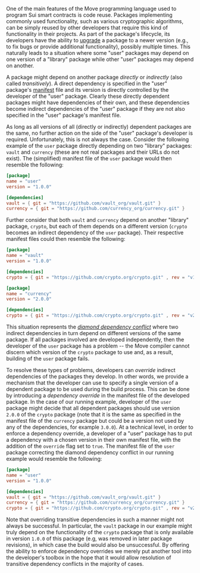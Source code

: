 One of the main features of the Move programming language used to program Sui smart contracts is code reuse. Packages implementing commonly used functionality, such as various cryptographic algorithms, can be simply reused by other developers that require this kind of functionality in their projects. As part of the package's lifecycle, its developers have the ability to [upgrade](./package-upgrades.md) a package to a newer version (e.g., to fix bugs or provide additional functionality), possibly multiple times. This naturally leads to a situation where some "user" packages may depend on one version of a "library" package while other "user" packages may depend on another.

A package might depend on another package _directly_ or _indirectly_ (also called _transitively_). A direct dependency is specified in the "user" package's [manifest](./move/manifest.md) file and its version is directly controlled by the developer of the "user" package. Clearly these directly dependent packages might have dependencies of their own, and these dependencies become indirect dependencies of the "user" package if they are not also specified in the "user" package's manifest file.

As long as all versions of all (directly or indirectly) dependent packages are the same, no further action on the side of the "user" package's developer is required. Unfortunately, this is not always the case. Consider the following example of the `user` package directly depending on two "library" packages: `vault` and `currency` (these are not real packages and their URLs do not exist). The (simplified) manifest file of the `user` package would then resemble the following:

```toml
[package]
name = "user"
version = "1.0.0"

[dependencies]
vault = { git = "https://github.com/vault_org/vault.git" }
currency = { git = "https://github.com/currency_org/currency.git" }
```

Further consider that both `vault` and `currency` depend on another "library" package, `crypto`, but each of them depends on a different version (`crypto` becomes an indirect dependency of the `user` package). Their respective manifest files could then resemble the following:

```toml
[package]
name = "vault"
version = "1.0.0"

[dependencies]
crypto = { git = "https://github.com/crypto.org/crypto.git" , rev = "v1.0.0"}
```

```toml
[package]
name = "currency"
version = "2.0.0"

[dependencies]
crypto = { git = "https://github.com/crypto.org/crypto.git" , rev = "v2.0.0"}
```

This situation represents the [_diamond dependency conflict_](https://jlbp.dev/what-is-a-diamond-dependency-conflict) where two indirect dependencies in turn depend on different versions of the same package. If all packages involved are developed independently, then the developer of the `user` package has a problem -- the Move compiler cannot discern which version of the `crypto` package to use and, as a result, building of the `user` package fails.

To resolve these types of problems, developers can _override_ indirect dependencies of the packages they develop. In other words, we provide a mechanism that the developer can use to specify a single version of a dependent package to be used during the build process. This can be done by introducing a _dependency override_ in the manifest file of the developed package. In the case of our running example, developer of the `user` package might decide that all dependent packages should use version `2.0.0` of the `crypto` package (note that it is the same as specified in the manifest file of the `currency` package but could be a version not used by any of the dependencies, for example `3.0.0`). At a technical level, in order to enforce a dependency override, a developer of a "user" package has to put a dependency with a chosen version in their own manifest file, with the addition of the `override` flag set to `true`. The manifest file of the `user` package correcting the diamond dependency conflict in our running example would resemble the following:

```toml
[package]
name = "user"
version = "1.0.0"

[dependencies]
vault = { git = "https://github.com/vault_org/vault.git" }
currency = { git = "https://github.com/currency_org/currency.git" }
crypto = { git = "https://github.com/crypto.org/crypto.git" , rev = "v2.0.0" , override = true }
```

Note that overriding transitive dependencies in such a manner might not always be successful. In particular, the `vault` package in our example might truly depend on the functionality of the `crypto` package that is only available in version `1.0.0` of this package (e.g, was removed in later package revisions), in which case the build would also be unsuccessful. By offering the ability to enforce dependency overrides we merely put another tool into the developer's toolbox in the hope that it would allow resolution of transitive dependency conflicts in the majority of cases.
